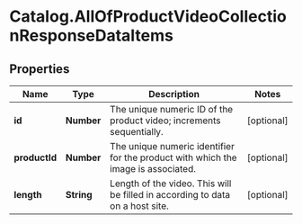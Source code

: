 # Catalog.AllOfProductVideoCollectionResponseDataItems

## Properties
Name | Type | Description | Notes
------------ | ------------- | ------------- | -------------
**id** | **Number** | The unique numeric ID of the product video; increments sequentially.  | [optional] 
**productId** | **Number** | The unique numeric identifier for the product with which the image is associated.  | [optional] 
**length** | **String** | Length of the video. This will be filled in according to data on a host site.  | [optional] 
